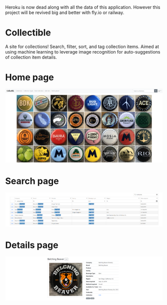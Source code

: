 Heroku is now dead along with all the data of this application. However this project will be revived big and better with fly.io or railway.

# Collectible
A site for collections! Search, filter, sort, and tag collection items. Aimed at using machine learning to leverage image recognition for auto-suggestions of collection item details.

# Home page
![home page](https://github.com/marcelaguiar/Collectible/blob/master/readme-images/home-page.PNG)

# Search page
![home page](https://github.com/marcelaguiar/Collectible/blob/master/readme-images/search-page.PNG)

# Details page
![home page](https://github.com/marcelaguiar/Collectible/blob/master/readme-images/details-page.PNG)
